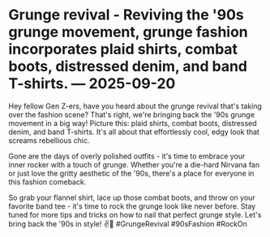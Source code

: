 # Grunge revival - Reviving the '90s grunge movement, grunge fashion incorporates plaid shirts, combat boots, distressed denim, and band T-shirts. — 2025-09-20

Hey fellow Gen Z-ers, have you heard about the grunge revival that's taking over the fashion scene? That's right, we're bringing back the '90s grunge movement in a big way! Picture this: plaid shirts, combat boots, distressed denim, and band T-shirts. It's all about that effortlessly cool, edgy look that screams rebellious chic.

Gone are the days of overly polished outfits - it's time to embrace your inner rocker with a touch of grunge. Whether you're a die-hard Nirvana fan or just love the gritty aesthetic of the '90s, there's a place for everyone in this fashion comeback.

So grab your flannel shirt, lace up those combat boots, and throw on your favorite band tee - it's time to rock the grunge look like never before. Stay tuned for more tips and tricks on how to nail that perfect grunge style. Let's bring back the '90s in style! ✌️🖤 #GrungeRevival #90sFashion #RockOn